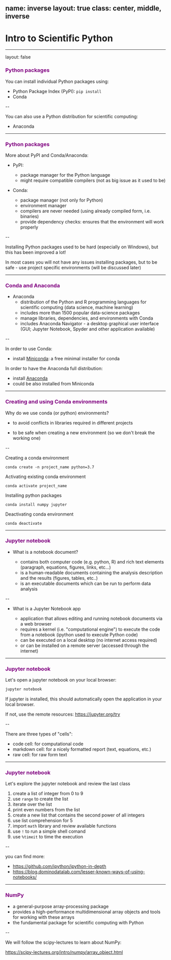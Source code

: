 name: inverse
layout: true
class: center, middle, inverse
---
# Intro to Scientific Python

---
layout: false

### <span style="color:purple">Python packages</span>


You can install individual Python packages using:

- Python Package Index (PyPI): `pip install`
- Conda 

--

You can also use a Python distribution for scientific computing:

- Anaconda


---
### <span style="color:purple">Python packages</span>

More about PyPI and Conda/Anaconda:

- PyPI:
    - package manager for the Python language
    - might require compatible compilers (not as big issue as it used to be)
    

- Conda:
    - package manager (not only for Python)
    - environment manager
    - compilers are never needed (using already compiled form, i.e. binaries)
    - provide dependency checks: ensures that the environment will work properly
 
--

Installing Python packages used to be hard (especially on Windows), 
but this has been improved a lot! 

In most cases you will not have any issues installing packages, 
but to be safe - use project specific environments (will be discussed later)

---
### <span style="color:purple">Conda and Anaconda</span>


- Anaconda
    - distribution of the Python and R programming languages for 
    scientific computing (data science, machine learning)
    - includes more than 1500 popular data-science packages
    - manage libraries, dependencies, and environments with Conda
    - includes Anaconda Navigator - a desktop graphical user interface
    (GUI; Jupyter Notebook, Spyder and other application available)
    
--

In order to use Conda:
 
 - install [Miniconda](https://docs.conda.io/en/latest/miniconda.html): a free minimal installer for conda


In order to have the Anaconda full distribution:

- install [Anaconda](https://www.anaconda.com/distribution/) 
- could be also installed from Miniconda    


---   
### <span style="color:purple">Creating and using Conda environments</span>

Why do we use conda (or python) environments?

- to avoid conflicts in libraries required in different projects

- to be safe when creating a new environment (so we don't break the working one)


--

Creating a conda environment

```
conda create -n project_name python=3.7
```

Activating existing conda environment

```
conda activate project_name
```

Installing python packages

```
conda install numpy jupyter
```

Deactivating conda environment
```
conda deactivate
```

---   
### <span style="color:purple">Jupyter notebook</span>

- What is a notebook document?
    
    - contains both computer code (e.g. python, R) 
    and rich text elements (paragraph, equations, figures, links, etc…)
    - is a human-readable documents containing the analysis description 
    and the results (figures, tables, etc..) 
    - is an executable documents which can be run to perform data analysis

--

- What is a Jupyter Notebook app

    -  application that allows editing 
    and running notebook documents via a web browser
    - requires a kernel (i.e. "computational engine") to execute
     the code from a notebook (ipython used to execute Python code)
    - can be executed on a local desktop (no internet access required)
    - or can be installed on a remote server (accessed through the internet)


---   
### <span style="color:purple">Jupyter notebook</span>

Let's open a jupyter notebook on your local browser:

```python
jupyter notebook
```
If jupyter is installed, this should automatically open the application 
in your local browser.

If not, use the remote resources:
https://jupyter.org/try

--

There are three types of "cells":

- code cell: for computational code
- markdown cell: for a nicely formatted report (text, equations, etc.)
- raw cell: for raw form text

---   
### <span style="color:purple">Jupyter notebook</span>

Let's explore the jupyter notebook and review the last class

1. create a list of integer from 0 to 9
2. use `range` to create the list
3. iterate over the list
4. print even numbers from the list
5. create a new list that contains the second power of all integers
6. use list comprehension for 5
7. import `math` library and review available functions
8. use `!` to run a simple shell comand
8. use `%timeit` to  time the execution

--

you can find more:

 - https://github.com/ipython/ipython-in-depth
 - https://blog.dominodatalab.com/lesser-known-ways-of-using-notebooks/


---
### <span style="color:purple">NumPy</span>

- a general-purpose array-processing package
- provides a high-performance multidimensional array objects 
and tools for working with these arrays
- the fundamental package for scientific computing with Python

--

We will follow the scipy-lectures to learn about NumPy:

https://scipy-lectures.org/intro/numpy/array_object.html


